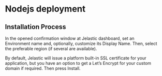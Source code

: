 # Nodejs deployment

## Installation Process

In the opened confirmation window at Jelastic dashboard, set an Environment name and, optionally, customize its Display Name. Then, select the preferable region (if several are available).

By default, Jelastic will issue a platform built-in SSL certificate for your application, but you have an option to get a Let’s Encrypt for your custom domain if required. Then press Install.

